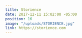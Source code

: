 ```yaml
---
title: Storience
date: 2017-12-11 15:02:00 -05:00
position: 16
image: "/uploads/STORIENCE.jpg"
link: https://storience.com
---
```


